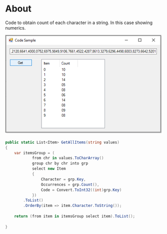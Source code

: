 ﻿# About

Code to obtain count of each character in a string. In this case showing numerics.

![Occurances](assets/occurances.png)


```csharp
public static List<Item> GetAllItems(string values)
{
    var itemsGroup = (
            from chr in values.ToCharArray()
            group chr by chr into grp
            select new Item
            {
                Character = grp.Key,
                Occurrences = grp.Count(),
                Code = Convert.ToInt32((int)grp.Key)
            })
        .ToList()
        .OrderBy(item => item.Character.ToString());

    return (from item in itemsGroup select item).ToList();

}
```